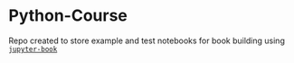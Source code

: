 # Python-Course

Repo created to store example and test notebooks for book building using [`jupyter-book`](https://github.com/jupyter/jupyter-book) 

 
